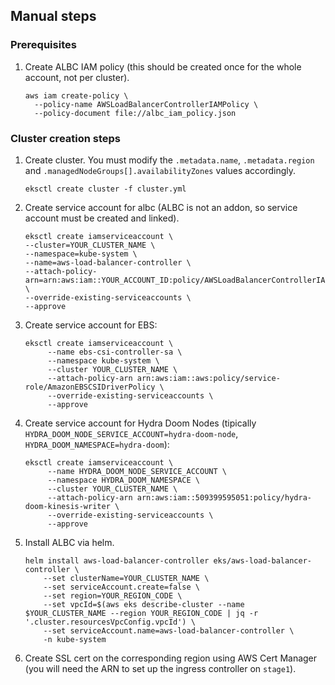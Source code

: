 ## Manual steps

### Prerequisites

1. Create ALBC IAM policy (this should be created once for the whole account,
   not per cluster).

   ```
   aws iam create-policy \
     --policy-name AWSLoadBalancerControllerIAMPolicy \
     --policy-document file://albc_iam_policy.json
   ```

### Cluster creation steps

1. Create cluster. You must modify the `.metadata.name`, `.metadata.region` and
   `.managedNodeGroups[].availabilityZones` values accordingly.

   ```
   eksctl create cluster -f cluster.yml
   ```
2. Create service account for albc (ALBC is not an addon, so service account
   must be created and linked).
    ```
    eksctl create iamserviceaccount \    
    --cluster=YOUR_CLUSTER_NAME \  
    --namespace=kube-system \  
    --name=aws-load-balancer-controller \  
    --attach-policy-arn=arn:aws:iam::YOUR_ACCOUNT_ID:policy/AWSLoadBalancerControllerIAMPolicy \  
    --override-existing-serviceaccounts \  
    --approve
    ```
3. Create service account for EBS:
   ```
   eksctl create iamserviceaccount \
        --name ebs-csi-controller-sa \
        --namespace kube-system \
        --cluster YOUR_CLUSTER_NAME \
        --attach-policy-arn arn:aws:iam::aws:policy/service-role/AmazonEBSCSIDriverPolicy \
        --override-existing-serviceaccounts \
        --approve
   ```
4. Create service account for Hydra Doom Nodes (tipically
   `HYDRA_DOOM_NODE_SERVICE_ACCOUNT=hydra-doom-node`,
   `HYDRA_DOOM_NAMESPACE=hydra-doom`):
   ```
   eksctl create iamserviceaccount \
        --name HYDRA_DOOM_NODE_SERVICE_ACCOUNT \
        --namespace HYDRA_DOOM_NAMESPACE \
        --cluster YOUR_CLUSTER_NAME \
        --attach-policy-arn arn:aws:iam::509399595051:policy/hydra-doom-kinesis-writer \
        --override-existing-serviceaccounts \
        --approve
   ```
5. Install ALBC via helm.

   ```
   helm install aws-load-balancer-controller eks/aws-load-balancer-controller \
       --set clusterName=YOUR_CLUSTER_NAME \
       --set serviceAccount.create=false \
       --set region=YOUR_REGION_CODE \
       --set vpcId=$(aws eks describe-cluster --name $YOUR_CLUSTER_NAME --region YOUR_REGION_CODE | jq -r '.cluster.resourcesVpcConfig.vpcId') \
       --set serviceAccount.name=aws-load-balancer-controller \
       -n kube-system
   ```
6. Create SSL cert on the corresponding region using AWS Cert Manager (you will
   need the ARN to set up the ingress controller on `stage1`).
